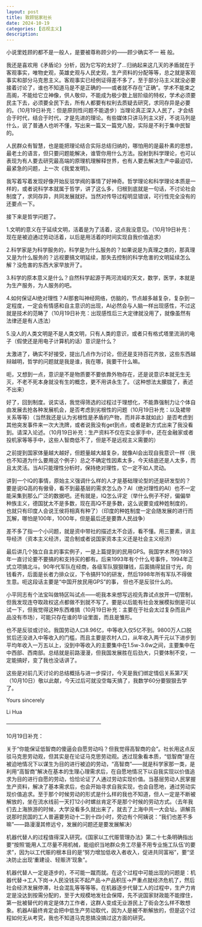 ```yaml
---
layout: post
title: 致顾铭家社长
date: 2024-10-19
categories: [远视主义]
description: 
---
```


小说里姓顾的都不是一般人，是要被尊称顾少的——顾少确实不一 ~~班~~ 般。

我还是喜欢用《矛盾论》分析，因为它写的太好了…归纳起来这几天的矛盾就在于客观事实，唯物史观，英雄史观与人民史观，生产资料的分配等等，总之就是客观事实和部分马克思主义。客观事实已经例证得差不多了，至于部分马主义就没必要接着讨论了，谁也不知道马是不是正确的——或者就不存在“正确”。学术不能束之高阁，不能给它立神像，供人敬仰，不能成为极少数上层阶级的特权，学术必须要民主下去，必须要全民下去，所有人都要有权利去质疑去研究，求同存异是必要的。（10月19日补充：但是原则性问题不能退步）当理论真正深入人民了，才会结合于时代，结合于时代，才是先进的理论。有些媒体只讲马列主义好，不说马列是什么，说了普通人也听不懂，写出来一篇又一篇党八股，实际是不利于集中民智的。

人民群众有智慧，也是能把理论结合实际总结归纳的，哪怕用的是最朴素的思想，最老土的语言，但只要问题能解决，谁管你用什么方法。投射到科学理论，也可以表现为有人要去研究最高端的原理机理解释世界，也有人要去解决生产中最迫切，最紧急的问题，上一次《我爱发明》。

我写着写着发现好像开始反驳学阀的事情了好神奇。哲学理论和科学理论本质是一样的，或者说科学本就属于哲学，讲了这么多，归根到底就是一句话，不讨论社会制度了，求同存异，共同发展就好。当然对传导过程明显错误，可行性完全没有的还要点一下。

接下来是哲学问题了。

1.文明的意义在于延续文明，活着是为了活着，这点我没意见。（10月19日补充：现在是被迫通过劳动活着，以后是用活着的时间实现自我价值追求）

2.科学家是为科学服务的，科学是为什么服务的？如果说是为真理之类的，那真理又是为什么服务的？远视要搞文明延续，那失去控制的科学危害的文明延续怎么解？没危害的东西大家早放开了。

3.科学的原本意义是什么？自然科学起源于两河流域的天文，数学，医学，本就是为生产服务，为人服务的吧。

4.如何保证AI绝对理性？AI那套叫神经网络，仿脑的，节点越多越复杂，复杂到一定程度，一定会有情感和自主意识的出现，AI必然会与人脑一样出现感性，不过这就是技术的范畴了（10月19日补充：出现感性后三大定律就没用了，就像虽然有法律还是有人违法）

5.没人的人类文明是不是人类文明，只有人类的意识，或者只有格式塔里流淌的电子（假使还是用电子计算机的话）意识是什么？

太激进了，确实不好接受，提出几点作为讨论，但还是支持百花齐放，这些东西越辩越明，哲学的问题就是我是谁，我在哪，我要干什么嘛。

呃，又想到一点，意识是不是物质要不要依靠外物存在，还是说意识本就无生无灭，不老不死本身就没有生的概念，更不用讲永生了。（这种想法太朦胧了，表述不出来）

好了，回到制度。说实话，我觉得筛选的过程过于理想化，不能靠强制力让个体自由发展去抢各种发展机会，是否考虑到劣根性的问题（10月19日补充：以及裙带关系等等）（当然我还是认为劣根性是矛盾的产物，而并非本就如此）是否考虑到其他突发事件来一次大洗牌，或者说我没有get到点，或者是新方式出来了我没看到。请深入论述。（10月19日补充：生产资料不仅在实业家手中，还在金融家或者投机家等等手中，这些人智商低不了，但是不是远视主义需要的）

之前提到国家体量越大越好，但题量越大越复杂，就像AI会出现自我意识一样（我也不知道为什么要用这个例子）总之不确定性因素太多，今天结底还是人太多，而且太灵活。当AI只能理性分析时，保持绝对理性，它一定不如人灵动。

讲到一个IQ的事情，原始主义强调什么样的人才是基础理论型的还是研发型的？要是说IQ高的有傲骨，看不到最基层的需求怎么办？AI（绝对理性的AI）也不一定能采集到那么广泛的数据吧。还有就是，IQ怎么评定（举什么例子不好，偏偏举种族主义，德国犹太不是多数，现在高IQ不是多数，这么说要变成种姓制度的，也就只有印度人会说王侯将相真有种了）（印度的种姓制度一定会随发展的进行而瓦解，哪怕是100年，1000年，但是最后还是要靠人民战争）

差不多了指一个小问题，就是资中带社的描述太不合适，看不懂。用三要素，讲主导经济（资本主义经济，混合制或者说国家资本主义还是社会主义经济）

最后讲几个独立自主的事实例子，一是上篇提到的民用GPS。我国学术界在1993年一直讨论要不要搞的和支持买的都有。后来1993年有个什么号事件，1994年正式立项搞北斗。90年代军队在经商，各级军队狠狠赚钱，后面搞得鼠目寸光，向钱看齐，后面是长者力排众议，下令搞歼10的研发，然后1998年所有军队不得做生意。呃这段话主要是“中国开放民用GPS”的事， 但也不是反驳什么的。

小平同志有个法宝叫做特区叫试点——呃我本来想写远视先靠试点放开一切管制，但我发现连夺取政权这点都做不到就不写了。要是以后能有社会发展模拟倒是可以试一下，但我觉得这种东西难搞（10月19日补充：主要在于社会太过复杂而且产品没有市场），可能只存在谁的毕设里面，而且是雏形。

也不是反驳或讨论。我国劳动人口8.96亿，中等收入仅5亿不到。9800万人口脱贫后还没进入中等收入的门槛，而且主要是农村人口，从年收入两千元以下进步到平均年收入一万五以上，没到中等收入的主要集中在1.5w-3.6w之间，主要集中在中西部、西南部。总结就是前路漫漫，但我国发展胜在后劲大，只要体制不变，一定能搞好，变了我也没话讲了。

这些是对前几天讨论的总结概括与进一步探讨，今天是我们绑定情侣关系第7天（10月10日）敬以此献，今天过后可就没空每天搞了，我数学60分要狠狠去学了。

Yours sincerely

Li Hua

——————————————————

10月19日补充：

关于“你能保证低智商的傻逼会自愿劳动吗？但我觉得高智商的会”。社长用这点反驳马克思劳动观，但其实是在论证马克思劳动观。透过现象看本质，“低智商”是在被迫地情况下以谋生为目的进行被迫的劳动，“高智商”——就是科学家那一类，是利用“高智商”解决在基本的生理心理需求后，在自愿地情况下以自我实现以价值追求为目的进行自愿的劳动，恰恰论证了人通过劳动实现价值。当基层劳动人民掌握生产资料，解决了基本需求后，也会开始寻求自我实现，也会自愿地，通过劳动实现价值追求。至于那个时候劳动的形式是什么样的我也不知道，但人一定是不断被解放的，坐在流水线前一天打12小时螺丝肯定不是那个时候的劳动方式。（去年我们去上海旅游的时候，大学没看多久就出来了，就去了上海中共一大会址。讲解员说那时民国的工人普遍要劳动十二到十四小时，旁边有个阿姨说：“我们也差不多嘛”——路漫漫其修远兮，发展的问题还是要发展解决）

机器代替人的过程值得深入研究。《国家以工代赈管理办法》第二十七条明确指出要“按照‘能用人工尽量不用机械，能组织当地群众务工尽量不用专业施工队伍’的要求”，因为以工代赈的根本目的是“努力增加低收入者收入，促进共同富裕”，要“坚决防止出现‘重建设、轻赈济’现象”。

机器代替人一定是逐步的，不可能一蹴而就。在这个过程中可能出现的问题是：机器代替→工人下岗→人民没钱买不起产品→产品积压→严重点就经济危机了，然后社会经济发展停滞，社会混乱等等等等。在机器逐步代替工人的过程中，生产力肯定是没达到按需分配的，至于大规模地发社会保障，先不说国家财政能不能撑住，第一批被替代的肯定是体力工作者，这群人变成无业游民上了街会怎么样不敢想象。机器AI最终肯定会把中低生产劳动取代，因为人是被不断解放的，但是这个过程如何无从考究，我也不知道马克思搞没搞过这方面的研究。






